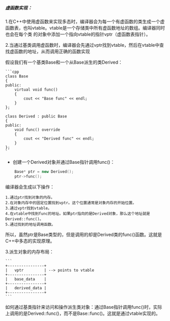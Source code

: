 
##### 虚函数实现：
1.在C++中使用虚函数来实现多态时，编译器会为每一个有虚函数的类生成一个虚函数表，也叫vtable。vtable是一个存储类中所有虚函数地址的数组。编译器同时也会在每个类
的对象中添加一个指向vtable的指针vptr（虚函数表指针）。

2.当通过基类调用虚函数时，编译器会先通过vptr找到vtable，然后在vtable中查找虚函数的地址，从而调用正确的函数实现

假设我们有一个基类Base和一个从Base派生的类Derived：

    ```cpp   
    class Base
    {
    public:
        virtual void func()
        {
            cout << "Base func" << endl;
        }
    };

    class Derived : public Base
    {
    public:
        void func() override
        {
            cout << "Derived func" << endl;
        }
    };
    `

* 创建一个Derived对象并通过Base指针调用func()：

```cpp
    Base* ptr = new Derived();
    ptr->func();
```

编译器会生成以下操作：

    1.通过ptr找到对象的内存。
    2.在对象内存中的固定位置找到vptr。这个位置通常是对象内存的开始位置。
    3.通过vptr找到vtable。
    4.在vtable中找到func的地址。如果ptr指向的是Derived对象，那么这个地址就是Derived::func()。
    5.通过找到的地址调用函数。

所以，虽然ptr是Base类型的，但是调用的却是Derived类的func()函数。这就是C++中多态的实现原理。

3.派生对象的内存布局：

    ```
    +----------------+
    |   vptr         | --> points to vtable
    +----------------+
    |   base_data    |
    +----------------+
    |   derived_data |
    +----------------+
    ```
    
如何通过基类指针来访问和操作派生类对象：通过Base指针调用func()时，实际上调用的是Derived::func()，而不是Base::func()。这就是通过vtable实现的。
    







     